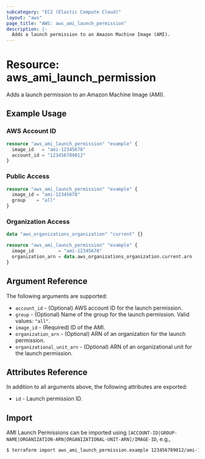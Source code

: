 ```yaml
---
subcategory: "EC2 (Elastic Compute Cloud)"
layout: "aws"
page_title: "AWS: aws_ami_launch_permission"
description: |-
  Adds a launch permission to an Amazon Machine Image (AMI).
---
```


# Resource: aws_ami_launch_permission

Adds a launch permission to an Amazon Machine Image (AMI).

## Example Usage

### AWS Account ID

```terraform
resource "aws_ami_launch_permission" "example" {
  image_id   = "ami-12345678"
  account_id = "123456789012"
}
```

### Public Access

```terraform
resource "aws_ami_launch_permission" "example" {
  image_id = "ami-12345678"
  group    = "all"
}
```

### Organization Access

```terraform
data "aws_organizations_organization" "current" {}

resource "aws_ami_launch_permission" "example" {
  image_id         = "ami-12345678"
  organization_arn = data.aws_organizations_organization.current.arn
}
```

## Argument Reference

The following arguments are supported:

* `account_id` - (Optional) AWS account ID for the launch permission.
* `group` - (Optional) Name of the group for the launch permission. Valid values: `"all"`.
* `image_id` - (Required) ID of the AMI.
* `organization_arn` - (Optional) ARN of an organization for the launch permission.
* `organizational_unit_arn` - (Optional) ARN of an organizational unit for the launch permission.

## Attributes Reference

In addition to all arguments above, the following attributes are exported:

* `id` - Launch permission ID.

## Import

AMI Launch Permissions can be imported using `[ACCOUNT-ID|GROUP-NAME|ORGANIZATION-ARN|ORGANIZATIONAL-UNIT-ARN]/IMAGE-ID`, e.g.,

```sh
$ terraform import aws_ami_launch_permission.example 123456789012/ami-12345678
```
